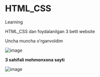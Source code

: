# HTML_CSS
Learning

HTML_CSS dan foydalanilgan 3 betli website

Uncha muncha o'rganvoldim


![image](https://user-images.githubusercontent.com/107931170/210029706-8dcad39a-07d0-440b-843f-ae61d1124d14.png)



<b>3 sahifali mehmonxona sayti</b>


![image](https://user-images.githubusercontent.com/107931170/210113217-5b34b86a-f373-4bf7-a08f-fca115338a14.png)

